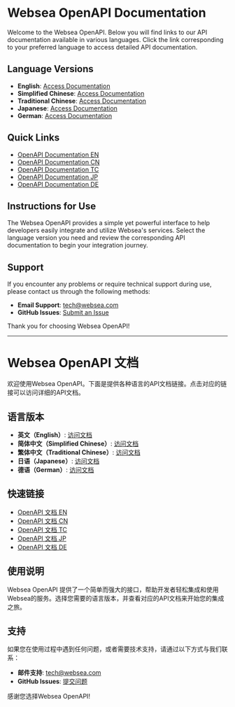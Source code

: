 # Websea OpenAPI Documentation

Welcome to the Websea OpenAPI. Below you will find links to our API documentation available in various languages. Click the link corresponding to your preferred language to access detailed API documentation.

## Language Versions

- **English**: [Access Documentation](https://webseaex.github.io/openapi_en.html)
- **Simplified Chinese**: [Access Documentation](https://webseaex.github.io/openapi_cn.html)
- **Traditional Chinese**: [Access Documentation](https://webseaex.github.io/openapi_tc.html)
- **Japanese**: [Access Documentation](https://webseaex.github.io/openapi_jp.html)
- **German**: [Access Documentation](https://webseaex.github.io/openapi_de.html)

## Quick Links

- [OpenAPI Documentation EN](https://webseaex.github.io/openapi_en.html)
- [OpenAPI Documentation CN](https://webseaex.github.io/openapi_cn.html)
- [OpenAPI Documentation TC](https://webseaex.github.io/openapi_tc.html)
- [OpenAPI Documentation JP](https://webseaex.github.io/openapi_jp.html)
- [OpenAPI Documentation DE](https://webseaex.github.io/openapi_de.html)

## Instructions for Use

The Websea OpenAPI provides a simple yet powerful interface to help developers easily integrate and utilize Websea's services. Select the language version you need and review the corresponding API documentation to begin your integration journey.

## Support

If you encounter any problems or require technical support during use, please contact us through the following methods:

- **Email Support**: [tech@websea.com](mailto:tech@websea.com)
- **GitHub Issues**: [Submit an Issue](https://github.com/webseaex/openapi/issues)

Thank you for choosing Websea OpenAPI!

---

# Websea OpenAPI 文档

欢迎使用Websea OpenAPI。下面是提供各种语言的API文档链接。点击对应的链接可以访问详细的API文档。

## 语言版本

- **英文（English）**: [访问文档](https://webseaex.github.io/openapi_en.html)
- **简体中文（Simplified Chinese）**: [访问文档](https://webseaex.github.io/openapi_cn.html)
- **繁体中文（Traditional Chinese）**: [访问文档](https://webseaex.github.io/openapi_tc.html)
- **日语（Japanese）**: [访问文档](https://webseaex.github.io/openapi_jp.html)
- **德语（German）**: [访问文档](https://webseaex.github.io/openapi_de.html)

## 快速链接

- [OpenAPI 文档 EN](https://webseaex.github.io/openapi_en.html)
- [OpenAPI 文档 CN](https://webseaex.github.io/openapi_cn.html)
- [OpenAPI 文档 TC](https://webseaex.github.io/openapi_tc.html)
- [OpenAPI 文档 JP](https://webseaex.github.io/openapi_jp.html)
- [OpenAPI 文档 DE](https://webseaex.github.io/openapi_de.html)

## 使用说明

Websea OpenAPI 提供了一个简单而强大的接口，帮助开发者轻松集成和使用Websea的服务。选择您需要的语言版本，并查看对应的API文档来开始您的集成之旅。

## 支持

如果您在使用过程中遇到任何问题，或者需要技术支持，请通过以下方式与我们联系：

- **邮件支持**: [tech@websea.com](mailto:tech@websea.com)
- **GitHub Issues**: [提交问题](https://github.com/webseaex/openapi/issues)

感谢您选择Websea OpenAPI!

